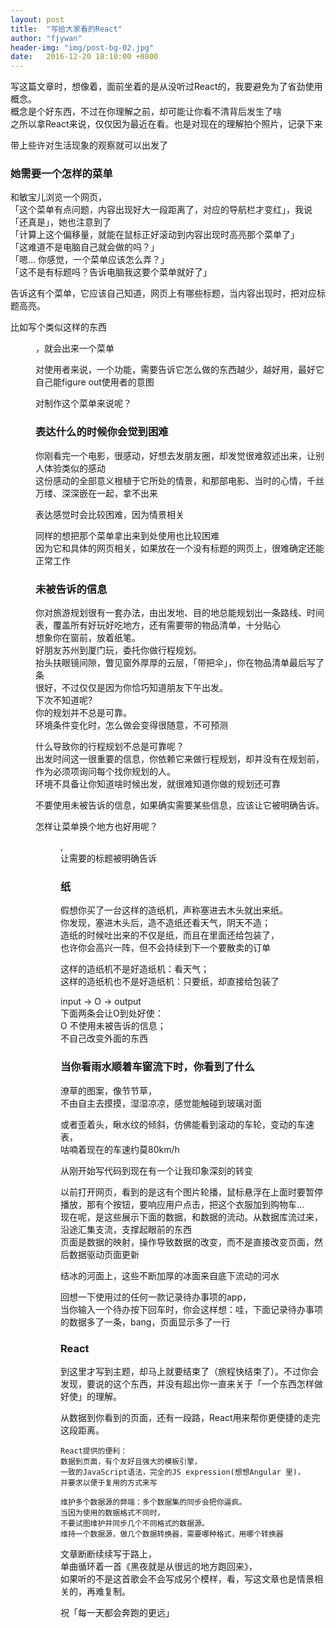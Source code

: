 ```yaml
---
layout: post
title:  "写给大家看的React"
author: "fjywan"
header-img: "img/post-bg-02.jpg"
date:   2016-12-20 18:10:00 +0800
---
```


写这篇文章时，想像着，面前坐着的是从没听过React的，我要避免为了省劲使用概念。<br/>
概念是个好东西，不过在你理解之前，却可能让你看不清背后发生了啥<br/>
之所以拿React来说，仅仅因为最近在看。也是对现在的理解拍个照片，记录下来

带上些许对生活现象的观察就可以出发了

### 她需要一个怎样的菜单
和敏宝儿浏览一个网页，<br/>
「这个菜单有点问题，内容出现好大一段距离了，对应的导航栏才变红」，我说<br/>
「还真是」，她也注意到了<br/>
「计算上这个偏移量，就能在鼠标正好滚动到内容出现时高亮那个菜单了」<br/>
「这难道不是电脑自己就会做的吗？」<br/>
「嗯... 你感觉，一个菜单应该怎么弄？」<br/>
「这不是有标题吗？告诉电脑我这要个菜单就好了」<br/> 

告诉这有个菜单，它应该自己知道，网页上有哪些标题，当内容出现时，把对应标题高亮。

比如写个类似这样的东西<menu />，就会出来一个菜单

对使用者来说，一个功能，需要告诉它怎么做的东西越少，越好用，最好它自己能figure out使用者的意图

对制作这个菜单来说呢？

### 表达什么的时候你会觉到困难
你刚看完一个电影，很感动，好想去发朋友圈，却发觉很难叙述出来，让别人体验类似的感动<br/>
这份感动的全部意义根植于它所处的情景，和那部电影、当时的心情，千丝万缕、深深嵌在一起，拿不出来

表达感觉时会比较困难，因为情景相关

同样的想把那个菜单拿出来到处使用也比较困难<br/>
因为它和具体的网页相关，如果放在一个没有标题的网页上，很难确定还能正常工作

### 未被告诉的信息

你对旅游规划很有一套办法，由出发地、目的地总能规划出一条路线、时间表，覆盖所有好玩好吃地方，还有需要带的物品清单，十分贴心<br/>
想象你在窗前，放着纸笔。<br/>
好朋友苏州到厦门玩，委托你做行程规划。<br/>
抬头扶眼镜间隙，瞥见窗外厚厚的云层，「带把伞」，你在物品清单最后写了条<br/>
很好，不过仅仅是因为你恰巧知道朋友下午出发。 <br/>
下次不知道呢?<br/>
你的规划并不总是可靠。<br/>
环境条件变化时，怎么做会变得很随意，不可预测<br/>

什么导致你的行程规划不总是可靠呢？<br/>
出发时间这一很重要的信息，你依赖它来做行程规划，却并没有在规划前，作为必须项询问每个找你规划的人。<br/>
环境不具备让你知道啥时候出发，就很难知道你做的规划还可靠<br/>

不要使用未被告诉的信息，如果确实需要某些信息，应该让它被明确告诉。

怎样让菜单换个地方也好用呢？<br/>
<menu input=“titles" />, <br/>
让需要的标题被明确告诉<br/>

### 纸

假想你买了一台这样的造纸机，声称塞进去木头就出来纸。<br/>
你发现，塞进木头后，造不造纸还看天气，阴天不造；<br/>
造纸的时候吐出来的不仅是纸，而且在里面还给包装了，<br/>
也许你会高兴一阵，但不会持续到下一个要散卖的订单<br/>

这样的造纸机不是好造纸机：看天气；<br/>
这样的造纸机也不是好造纸机：只要纸，却直接给包装了<br/>

input -> O -> output <br/>
下面两条会让O到处好使：<br/>
O 不使用未被告诉的信息；<br/>
不自己改变外面的东西

### 当你看雨水顺着车窗流下时，你看到了什么

潦草的图案，像节节草，<br/>
不由自主去摸摸，湿湿凉凉，感觉能触碰到玻璃对面

或者歪着头，瞅水纹的倾斜，仿佛能看到滚动的车轮，变动的车速表，<br/>
咕喃着现在的车速约莫80km/h

从刚开始写代码到现在有一个让我印象深刻的转变

以前打开网页，看到的是这有个图片轮播，鼠标悬浮在上面时要暂停播放，那有个按钮，要响应用户点击，把这个衣服加到购物车...<br/>
现在呢，是这些展示下面的数据，和数据的流动。从数据库流过来，沿途汇集支流，支撑起眼前的东西<br/>
页面是数据的映射，操作导致数据的改变，而不是直接改变页面，然后数据驱动页面更新<br/>

结冰的河面上，这些不断加厚的冰面来自底下流动的河水

回想一下使用过的任何一款记录待办事项的app，<br/>
当你输入一个待办按下回车时，你会这样想：哇，下面记录待办事项的数据多了一条，bang，页面显示多了一行

### React

到这里才写到主题，却马上就要结束了（旅程快结束了）。不过你会发现，要说的这个东西，并没有超出你一直来关于「一个东西怎样做好使」的理解。

从数据到你看到的页面，还有一段路，React用来帮你更便捷的走完这段距离。

```
React提供的便利：
数据到页面，有个友好且强大的模板引擎，
一致的JavaScript语法，完全的JS expression(想想Angular 里)，
并要求以便于复用的方式来写

维护多个数据源的弊端：多个数据集的同步会把你逼疯。
当因为使用的数据格式不同时，
不要试图维护并同步几个不同格式的数据源。
维持一个数据源，做几个数据转换器，需要哪种格式，用哪个转换器
```

文章断断续续写于路上，<br/>
单曲循环着一首《黑夜就是从很远的地方跑回来》，<br/>
如果听的不是这首歌会不会写成另个模样，看，写这文章也是情景相关的，再难复制。<br/>

祝「每一天都会奔跑的更远」


